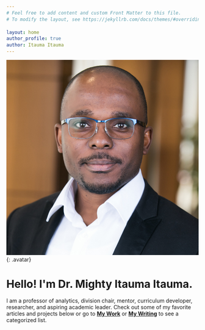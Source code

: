 ```yaml
---
# Feel free to add content and custom Front Matter to this file.
# To modify the layout, see https://jekyllrb.com/docs/themes/#overriding-theme-defaults

layout: home
author_profile: true
author: Itauma Itauma
---
```


![Dr. Mighty Itauma Itauma](/assets/images/DrItaumaHeadshotNU.jpg){: .avatar} 

# Hello! I'm Dr. Mighty Itauma Itauma. 
I am a professor of analytics, division chair, mentor, curriculum developer, researcher, and aspiring academic leader. Check out some of my favorite articles and projects below or go to [**My Work**](/mywork) or [**My Writing**](/mywriting) to see a categorized list.


<!-- Start of HubSpot Embed Code -->
  <script type="text/javascript" id="hs-script-loader" async defer src="//js.hs-scripts.com/7578707.js"></script>
<!-- End of HubSpot Embed Code -->
